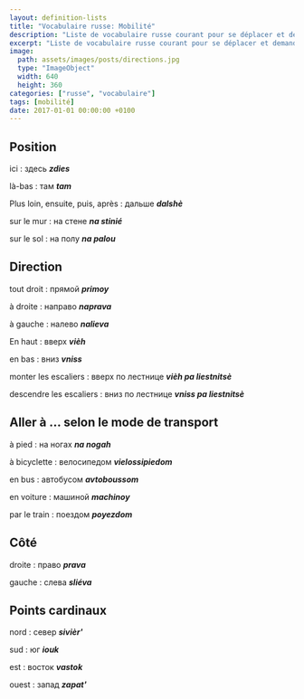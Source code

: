 ```yaml
---
layout: definition-lists
title: "Vocabulaire russe: Mobilité"
description: "Liste de vocabulaire russe courant pour se déplacer et demander sa route."
excerpt: "Liste de vocabulaire russe courant pour se déplacer et demander sa route."
image:
  path: assets/images/posts/directions.jpg
  type: "ImageObject"
  width: 640
  height: 360
categories: ["russe", "vocabulaire"]
tags: [mobilité]
date: 2017-01-01 00:00:00 +0100
---
```


## Position

ici
: здесь
*__zdies__*

là-bas
: там
*__tam__*

Plus loin, ensuite, puis, après
: дальше
*__dalshè__*


sur le mur
: на стене
*__na stinié__*

sur le sol
: на полу
*__na palou__*


## Direction

tout droit
: прямой
*__primoy__*

à droite
: направо
*__naprava__*

à gauche
: налево
*__nalieva__*

En haut
: вверх
*__vièh__*

en bas
: вниз
*__vniss__*

monter les escaliers
: вверх по лестнице
*__vièh pa liestnitsè__*

descendre les escaliers
: вниз по лестнице
*__vniss pa liestnitsè__*


## Aller à ... selon le mode de transport

à pied
: на ногах
*__na nogah__*

à bicyclette
: велосипедом
*__vielossipiedom__*

en bus
: автобусом
*__avtoboussom__*

en voiture
: машиной
*__machinoy__*

par le train
: поездом
*__poyezdom__*


## Côté

droite
: право
*__prava__*

gauche
: слева
*__sliéva__*


## Points cardinaux

nord
: север
*__sivièr'__*

sud
: юг
*__iouk__*

est
: восток
*__vastok__*

ouest
: запад
*__zapat'__*
